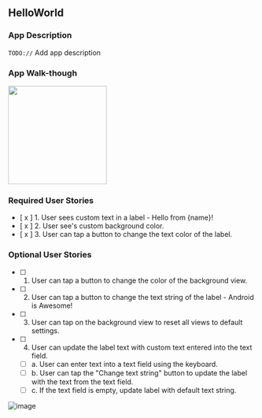 ## HelloWorld

### App Description
`TODO://` Add app description

### App Walk-though

<img src="http://g.recordit.co/hTPzEVThFW.gif" width=200><br>


### Required User Stories
- [ x ] 1. User sees custom text in a label - Hello from {name}!
- [ x ] 2. User see's custom background color.
- [ x ] 3. User can tap a button to change the text color of the label.

### Optional User Stories
- [ ] 1. User can tap a button to change the color of the background view.  
- [ ] 2. User can tap a button to change the text string of the label - Android is Awesome!  
- [ ] 3. User can tap on the background view to reset all views to default settings.  
- [ ] 4. User can update the label text with custom text entered into the text field.  
   - [ ] a. User can enter text into a text field using the keyboard.  
   - [ ] b. User can tap the "Change text string" button to update the label with the text from the text field.  
   - [ ] c. If the text field is empty, update label with default text string.  

![image](https://user-images.githubusercontent.com/62034381/181088474-2c973f20-111d-4b22-b3a3-1f0097e01776.png)
